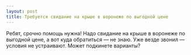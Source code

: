 ```yaml
---
layout: post 
title: Требуется свидание на крыше в воронеже по выгодной цене 
--- 
```

Ребят, срочно помощь нужна! Надо свидание на крыше в воронеже по выгодной цене, а вот куда обратиться — не знаю. Уже везде звонил — условия не устраивают. Может подкинете варианты?